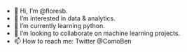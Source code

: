 - 👋 Hi, I’m @floresb.
- 👀 I’m interested in data & analytics.
- 🌱 I’m currently learning python.
- 💞️ I’m looking to collaborate on machine learning projects.
- 📫 How to reach me: Twitter @ComoBen

<!---
floresb/floresb is a ✨ special ✨ repository because its `README.md` (this file) appears on your GitHub profile.
You can click the Preview link to take a look at your changes.
--->
